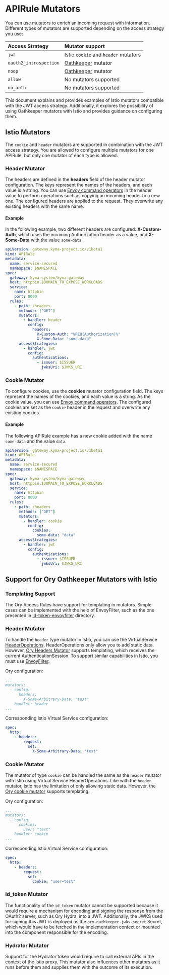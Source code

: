 # APIRule Mutators

You can use mutators to enrich an incoming request with information. Different types of mutators are supported depending on the access strategy you use:

| Access Strategy        | Mutator support                                                           |
|:-----------------------|:--------------------------------------------------------------------------|
| `jwt`                  | Istio `cookie` and `header` mutators                                      |
| `oauth2_introspection` | [Oathkeeper](https://www.ory.sh/docs/oathkeeper/pipeline/mutator) mutator |
| `noop`                 | [Oathkeeper](https://www.ory.sh/docs/oathkeeper/pipeline/mutator) mutator |
| `allow`                | No mutators supported                                                     |
| `no_auth`        | No mutators supported                                                     |

This document explains and provides examples of Istio mutators compatible with the JWT access strategy. Additionally, it explores the possibility of using Oathkeeper mutators with Istio and provides guidance on configuring them.

## Istio Mutators
The `cookie` and `header` mutators are supported in combination with the JWT access strategy. You are allowed to configure multiple mutators for one APIRule, but only one mutator of each type is allowed.

### Header Mutator
The headers are defined in the **headers** field of the header mutator configuration. The keys represent the names of the headers, and each value is a string. You can use [Envoy command operators](https://www.envoyproxy.io/docs/envoy/latest/configuration/observability/access_log/usage#command-operators) in the header value to perform operations such as copying an incoming header to a new one. The configured headers are applied to the request. They overwrite any existing headers with the same name.

#### Example

In the following example, two different headers are configured: **X-Custom-Auth**, which uses the incoming Authorization header as a value, and **X-Some-Data** with the value `some-data`.

```yaml
apiVersion: gateway.kyma-project.io/v1beta1
kind: APIRule
metadata:
  name: service-secured
  namespace: $NAMESPACE
spec:
  gateway: kyma-system/kyma-gateway
  host: httpbin.$DOMAIN_TO_EXPOSE_WORKLOADS
  service:
    name: httpbin
    port: 8000
  rules:
    - path: /headers
      methods: ["GET"]
      mutators:
        - handler: header
          config:
            headers:
              X-Custom-Auth: "%REQ(Authorization)%"
              X-Some-Data: "some-data"
      accessStrategies:
        - handler: jwt
          config:
            authentications:
              - issuer: $ISSUER
                jwksUri: $JWKS_URI
```

### Cookie Mutator
To configure cookies, use the **cookies** mutator configuration field. The keys represent the names of the cookies, and each value is a string. As the cookie value, you can use [Envoy command operators](https://www.envoyproxy.io/docs/envoy/latest/configuration/observability/access_log/usage#command-operators). The configured cookies are set as the `cookie` header in the request and overwrite any existing cookies.

#### Example

The following APIRule example has a new cookie added with the name `some-data` and the value `data`.

```yaml
apiVersion: gateway.kyma-project.io/v1beta1
kind: APIRule
metadata:
  name: service-secured
  namespace: $NAMESPACE
spec:
  gateway: kyma-system/kyma-gateway
  host: httpbin.$DOMAIN_TO_EXPOSE_WORKLOADS
  service:
    name: httpbin
    port: 8000
  rules:
    - path: /headers
      methods: ["GET"]
      mutators:
        - handler: cookie
          config:
            cookies:
              some-data: "data"
      accessStrategies:
        - handler: jwt
          config:
            authentications:
              - issuer: $ISSUER
                jwksUri: $JWKS_URI
```

## Support for Ory Oathkeeper Mutators with Istio

### Templating Support

The Ory Access Rules have support for templating in mutators. Simple cases can be implemented with the help of EnvoyFilter, such as the one presented in [id-token-envoyfilter](id-token-envoyfilter) directory.

### Header Mutator

To handle the `header` type mutator in Istio, you can use the VirtualService [HeaderOperations](https://istio.io/latest/docs/reference/config/networking/virtual-service/#Headers-HeaderOperations). HeaderOperations only allow you to add static data. However, [Ory Headers Mutator](https://www.ory.sh/docs/oathkeeper/pipeline/mutator#headers) supports templating, which receives the current AuthenticationSession. To support similar capabilities in Istio, you must use [EnvoyFilter](https://istio.io/latest/docs/reference/config/networking/envoy-filter/).

Ory configuration:

```yaml
...
mutators:
  - config:
      headers:
        X-Some-Arbitrary-Data: "test"
    handler: header
...
```

Corresponding Istio Virtual Service configuration:

```yaml
spec:
  http:
    - headers:
        request:
          set:
            X-Some-Arbitrary-Data: "test"
```

### Cookie Mutator

The mutator of type `cookie` can be handled the same as the `header` mutator with Istio using Virtual Service HeaderOperations. Like with the `header` mutator, Istio has the limitation of only allowing static data. However, the [Ory cookie mutator](https://www.ory.sh/docs/oathkeeper/pipeline/mutator#cookie) supports templating.

Ory configuration:

```yaml
...
mutators:
  - config:
      cookies:
        user: "test"
    handler: cookie
...
```

Corresponding Istio Virtual Service configuration:

```yaml
spec:
  http:
    - headers:
        request:
          set:
            Cookie: "user=test"
```

### Id_token Mutator

The functionality of the `id_token` mutator cannot be supported because it would require a mechanism for encoding and signing the response from the OAuth2 server, such as Ory Hydra, into a JWT. 
Additionally, the JWKS used for signing this JWT is deployed as the `ory-oathkeeper-jwks-secret` Secret, which would have to be fetched in the implementation context or mounted into the component responsible for the encoding.

### Hydrator Mutator

Support for the Hydrator token would require to call external APIs in the context of the Istio proxy. This mutator also influences other mutators as it runs before them and supplies them with the outcome of its execution.
